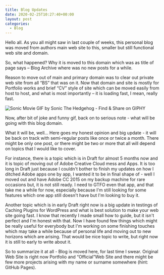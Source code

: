```yaml
---
title: Blog Updates
date: 2020-02-25T10:27:40+00:00
layout: post
categories:
  - Blog
---
```

Hello all. As you all might saw in last couple of weeks, this personal blog was moved from authors main web site to this, smaller but still functional web site and domain.

So, what happened? Why it is moved to this domain which was as title of page says – Blog Archive where was no new posts for a while.

Reason to move out of main and primary domain was to clear out private web site from all “BS” that was on it. Now that domain and site is mostly for Portfolio works and brief “CV” style of site which can be moved easily from host to host, and what is most importantly – it is loading fast, I mean, really fast. 

![Sonic Movie GIF by Sonic The Hedgehog - Find & Share on GIPHY](https://media.giphy.com/media/WqRk3K1jpyadXWGmHm/giphy.gif)

Now, after bit of joke and funny gif, back on to serious note - what will be going with this blog domain.

What it will be, well… Here goes my honest opinion and big update - it will be back on track with semi-regular posts like once or twice a month. There might be only one post, or there might be two or more that all will depend on topics that I would like to cover.

For instance, there is a topic which is in Draft for almost 5 months now and it is topic of moving out of Adobe Creative Cloud mess and Apps. It is too long in Draft just because I couldn't bother to finish my updates on how I ditched Adobe apps one by app, I wanted it to be in final shape of - well I moved out and have Adobe CC 2015 on my backup machine for rare occasions but, it is not still ready. I need to GTFO even that app, and that take me a while for now, especially because I'm still looking for some features which one app still doesn't have but I'm looking to buy it.

Another topic which is in early Draft right now is a big update in testings of Caching Plugins for WordPress and what is best solution to make your web site going fast. I know that recently I made small how to guide, but it isn't perfect and I'm honest with that. Now I have found few things which might be really useful for everybody but I'm working on some finishing touches which may take a while because of personal life and moving out to new horizons which are arising. That would be nice topic to write, but right now it is still to early to write about it.

So to summarize it at all - Blog is moved here, for last time I swear. Original Web Site is right now Portfolio and “Official”Web Site and there might be few more projects arising with my name or surname somewhere (hint: GitHub Pages).